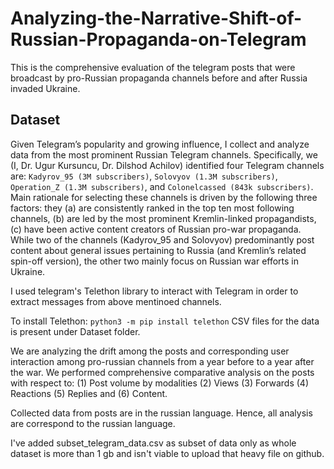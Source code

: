 # Analyzing-the-Narrative-Shift-of-Russian-Propaganda-on-Telegram
This is the comprehensive evaluation of the telegram posts that were broadcast by pro-Russian propaganda channels before and after Russia invaded Ukraine.

## Dataset
Given Telegram’s popularity and growing influence, I collect and analyze data from the most prominent Russian Telegram channels. Specifically, we (I, Dr. Ugur Kursuncu, Dr. Dilshod Achilov) identified four Telegram channels are: `Kadyrov_95 (3M subscribers)`, `Solovyov (1.3M subscribers)`, `Operation_Z (1.3M subscribers)`, and `Colonelcassed (843k subscribers)`. Main rationale for selecting these channels is driven by the following three factors: they (a) are consistently ranked in the top ten most following channels, (b) are led by the most prominent Kremlin-linked propagandists, (c) have been active content creators of Russian pro-war propaganda. While two of the channels (Kadyrov_95 and Solovyov) predominantly post content about general issues pertaining to Russia (and Kremlin’s related spin-off version), the other two mainly focus on Russian war efforts in Ukraine. 

I used telegram's Telethon library to interact with Telegram in order to extract messages from above mentinoed channels. 

To install Telethon:
`python3 -m pip install telethon`
CSV files for the data is present under Dataset folder.

We are analyzing the drift among the posts and corresponding user interaction among pro-russian channels from a year before to a year after the war. We performed comprehensive comparative analysis on the posts with respect to: (1) Post volume by modalities  (2) Views (3) Forwards (4) Reactions (5) Replies and (6) Content. 

Collected data from posts are in the russian language. Hence, all analysis are correspond to the russian language.

I've added subset_telegram_data.csv as subset of data only as whole dataset is more than 1 gb and isn't viable to upload that heavy file on github.